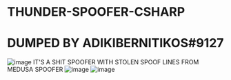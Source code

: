 # THUNDER-SPOOFER-CSHARP
# DUMPED BY ADIKIBERNITIKOS#9127 
![image](https://user-images.githubusercontent.com/104916881/183466203-9b9debf6-d4db-4d95-9aac-95883091b0ab.png)
IT'S A SHIT SPOOFER WITH STOLEN SPOOF LINES FROM MEDUSA SPOOFER ![image](https://user-images.githubusercontent.com/104916881/183466516-2864dd32-1512-4cef-841a-3c1691ffef10.png)
![image](https://user-images.githubusercontent.com/104916881/183466693-a3606033-485e-4f57-b70a-a79ae1160838.png)
